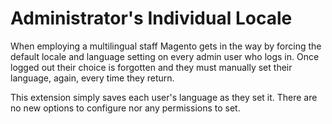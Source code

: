 Administrator's Individual Locale
=================================

When employing a multilingual staff Magento gets in the way by forcing the default locale and language setting on every admin user who logs in.  Once logged out their choice is forgotten and they must manually set their language, again, every time they return.

This extension simply saves each user's language as they set it.  There are no new options to configure nor any permissions to set.
